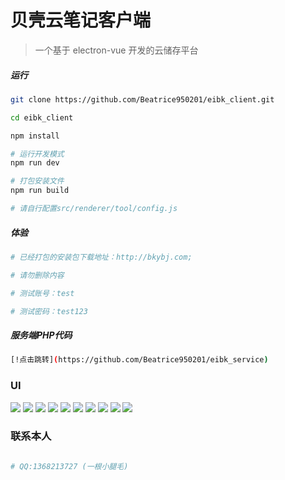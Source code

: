 # 贝壳云笔记客户端

> 一个基于 electron-vue 开发的云储存平台

##### 运行

``` bash
git clone https://github.com/Beatrice950201/eibk_client.git

cd eibk_client

npm install

# 运行开发模式
npm run dev

# 打包安装文件 
npm run build

# 请自行配置src/renderer/tool/config.js

```

##### 体验

``` bash
# 已经打包的安装包下载地址：http://bkybj.com;

# 请勿删除内容

# 测试账号：test

# 测试密码：test123

```

##### 服务端PHP代码

``` bash
[!点击跳转](https://github.com/Beatrice950201/eibk_service)
```

### UI

![](http://qqsa18zl7.hn-bkt.clouddn.com/001.png?imageView2/2/w/1012)
![](http://qqsa18zl7.hn-bkt.clouddn.com/004.png?imageView2/2/w/1012)
![](http://qqsa18zl7.hn-bkt.clouddn.com/005.png?imageView2/2/w/1012)
![](http://qqsa18zl7.hn-bkt.clouddn.com/006.png?imageView2/2/w/1012)
![](http://qqsa18zl7.hn-bkt.clouddn.com/007.png?imageView2/2/w/1012)
![](http://qqsa18zl7.hn-bkt.clouddn.com/008.png?imageView2/2/w/1012)
![](http://qqsa18zl7.hn-bkt.clouddn.com/009.png?imageView2/2/w/1012)
![](http://qqsa18zl7.hn-bkt.clouddn.com/011.png?imageView2/2/w/1012)
![](http://qqsa18zl7.hn-bkt.clouddn.com/013.png?imageView2/2/w/1012)
![](http://qqsa18zl7.hn-bkt.clouddn.com/014.png?imageView2/2/w/1012)

### 联系本人

``` bash

# QQ:1368213727 (一根小腿毛)

```
